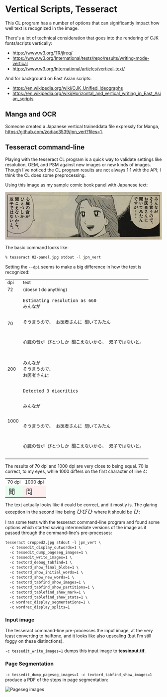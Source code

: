 # Vertical Scripts, Tesseract

This CL program has a number of options that can significantly impact how well text is recognized in the image.

There's a lot of technical consideration that goes into the rendering of CJK fonts/scripts vertically:

- <https://www.w3.org/TR/jlreq/>
- <https://www.w3.org/International/tests/repo/results/writing-mode-vertical>
- <https://www.w3.org/International/articles/vertical-text/>

And for background on East Asian scripts:

- <https://en.wikipedia.org/wiki/CJK_Unified_Ideographs>
- <https://en.wikipedia.org/wiki/Horizontal_and_vertical_writing_in_East_Asian_scripts>

## Manga and OCR

Someone created a Japanese vertical traineddata file expressly for Manga, <https://github.com/zodiac3539/jpn_vert?files=1>.

## Tesseract command-line

Playing with the tesseract CL program is a quick way to validate settings like resolution, OEM, and PSM against new images or new kinds of images.  Though I've noticed the CL program results are not always 1:1 with the API; I think the CL does some preprocessing.

Using this image as my sample comic book panel with Japanese text:

<img src="static/02-panel.jpg" width="1000">

The basic command looks like:

```zsh
% tesseract 02-panel.jpg stdout -l jpn_vert
```

Setting the `--dpi` seems to make a big difference in how the text is recognized:

<table>
<tr><td>dpi</td><td>text</td></tr>
<tr>
<td>72</td>
<td>(doesn't do anything)</td>
</tr>

<tr>
<td>70</td>
<td>
<pre>
Estimating resolution as 660
みんなが

そう言うので、
お医者さんに
聞いてみたん

心臓の音が
びとつしか
聞こえないから、
双子ではないと。
</pre>
</td>
</tr>

<tr>
<td>200</td>
<td>
<pre>
みんなが
そう言うので、
お医者さんに
</pre>
</td>
</tr>

<tr>
<td>1000</td>
<td>
<pre>
Detected 3 diacritics


みんなが

そう言うので、
お医者さんに
問いてみたん





心臓の音が
びとつしか
聞こえないから、
双子ではないと。
</pre>
</td>
</tr>
</table>

The results of 70 dpi and 1000 dpi are very close to being equal.  70 is correct, to my eyes, while 1000 differs on the first character of line 4:

<table>
<tr><td>70 dpi</td><td>1000 dpi</td></tr>
<tr>
<td style="font-size:1.5em; background-color: #e6ffed">聞</td>
<td style="font-size:1.5em; background-color: #ffeef0">問</td></tr>
</table>

The text actually looks like it could be correct, and it mostly is.  The glaring exception in the second line being <emphasis style="font-size: 1.25em">ひびひ</emphasis> where it should be <emphasis style="font-size: 1.25em">ひ</emphasis>:

I ran some tests with the tesseract command-line program and found some options which started saving intermediate versions of the image as it passed through the command-line's pre-processes:

```none
tesseract cropped2.jpg stdout -l jpn_vert \
  -c tessedit_display_outwords=1 \
  -c tessedit_dump_pageseg_images=1 \
  -c tessedit_write_images=1 \
  -c textord_debug_tabfind=1 \
  -c textord_show_final_blobs=1 \
  -c textord_show_initial_words=1 \
  -c textord_show_new_words=1 \
  -c textord_tabfind_show_images=1 \
  -c textord_tabfind_show_partitions=1 \
  -c textord_tablefind_show_mark=1 \
  -c textord_tablefind_show_stats=1 \
  -c wordrec_display_segmentations=1 \
  -c wordrec_display_splits=1
```

### Input image

The tesseract command-line pre-processes the input image, at the very least converting to halftone, and it looks like also upscaling (but I'm still foggy on these distinctions).

`-c tessedit_write_images=1` dumps this input image to **tessinput.tif**.

### Page Segmentation

```-c tessedit_dump_pageseg_images=1 -c textord_tabfind_show_images=1``` produce a PDF of the steps in page segmentation:

![Pageseg images](static/02-pageseg-images.png)